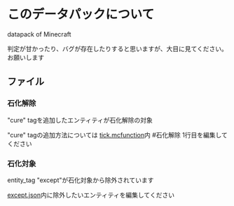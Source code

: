 # このデータパックについて
datapack of Minecraft

判定が甘かったり、バグが存在したりすると思いますが、大目に見てください。お願いします

## ファイル
### 石化解除
"cure" tagを追加したエンティティが石化解除の対象

"cure" tagの追加方法については
[tick.mcfunction](/data/medousa/functions/tick.mcfunction)内 #石化解除 1行目を編集してください

### 石化対象
entity_tag "except"が石化対象から除外されています

[except.json](/data/medousa/tags/entity_types/except.json)内に除外したいエンティティを編集してください
